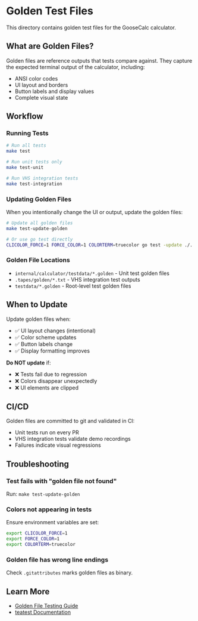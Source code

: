 # Golden Test Files

This directory contains golden test files for the GooseCalc calculator.

## What are Golden Files?

Golden files are reference outputs that tests compare against. They capture the expected terminal output of the calculator, including:

- ANSI color codes
- UI layout and borders
- Button labels and display values
- Complete visual state

## Workflow

### Running Tests

```bash
# Run all tests
make test

# Run unit tests only
make test-unit

# Run VHS integration tests
make test-integration
```

### Updating Golden Files

When you intentionally change the UI or output, update the golden files:

```bash
# Update all golden files
make test-update-golden

# Or use go test directly
CLICOLOR_FORCE=1 FORCE_COLOR=1 COLORTERM=truecolor go test -update ./...
```

### Golden File Locations

- `internal/calculator/testdata/*.golden` - Unit test golden files
- `.tapes/golden/*.txt` - VHS integration test outputs
- `testdata/*.golden` - Root-level test golden files

## When to Update

Update golden files when:
- ✅ UI layout changes (intentional)
- ✅ Color scheme updates
- ✅ Button labels change
- ✅ Display formatting improves

**Do NOT update** if:
- ❌ Tests fail due to regression
- ❌ Colors disappear unexpectedly
- ❌ UI elements are clipped

## CI/CD

Golden files are committed to git and validated in CI:
- Unit tests run on every PR
- VHS integration tests validate demo recordings
- Failures indicate visual regressions

## Troubleshooting

### Test fails with "golden file not found"

Run: `make test-update-golden`

### Colors not appearing in tests

Ensure environment variables are set:
```bash
export CLICOLOR_FORCE=1
export FORCE_COLOR=1
export COLORTERM=truecolor
```

### Golden file has wrong line endings

Check `.gitattributes` marks golden files as binary.

## Learn More

- [Golden File Testing Guide](https://ro-che.info/articles/2017-12-04-golden-tests)
- [teatest Documentation](https://pkg.go.dev/github.com/charmbracelet/x/exp/teatest)
